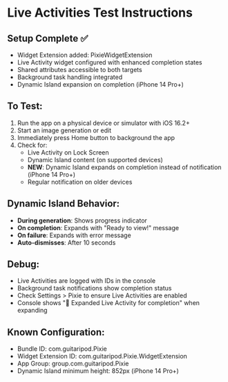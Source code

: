 # Live Activities Test Instructions

## Setup Complete ✅
- Widget Extension added: PixieWidgetExtension
- Live Activity widget configured with enhanced completion states
- Shared attributes accessible to both targets
- Background task handling integrated
- Dynamic Island expansion on completion (iPhone 14 Pro+)

## To Test:
1. Run the app on a physical device or simulator with iOS 16.2+
2. Start an image generation or edit
3. Immediately press Home button to background the app
4. Check for:
   - Live Activity on Lock Screen
   - Dynamic Island content (on supported devices)
   - **NEW**: Dynamic Island expands on completion instead of notification (iPhone 14 Pro+)
   - Regular notification on older devices

## Dynamic Island Behavior:
- **During generation**: Shows progress indicator
- **On completion**: Expands with "Ready to view!" message
- **On failure**: Expands with error message
- **Auto-dismisses**: After 10 seconds

## Debug:
- Live Activities are logged with IDs in the console
- Background task notifications show completion status
- Check Settings > Pixie to ensure Live Activities are enabled
- Console shows "🎯 Expanded Live Activity for completion" when expanding

## Known Configuration:
- Bundle ID: com.guitaripod.Pixie
- Widget Extension ID: com.guitaripod.Pixie.WidgetExtension
- App Group: group.com.guitaripod.Pixie
- Dynamic Island minimum height: 852px (iPhone 14 Pro+)